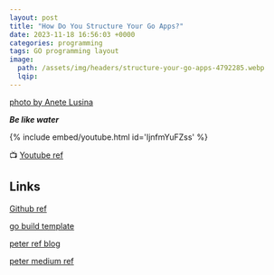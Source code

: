 ```yaml
---
layout: post
title: "How Do You Structure Your Go Apps?"
date: 2023-11-18 16:56:03 +0000
categories: programming
tags: GO programming layout
image:
  path: /assets/img/headers/structure-your-go-apps-4792285.webp
  lqip: 
---
```

[photo by Anete Lusina](https://www.pexels.com/photo/person-choosing-document-in-folder-4792285)

***Be like water***

{% include embed/youtube.html id='IjnfmYuFZss' %}

📺 [Youtube ref](https://www.youtube.com/watch?v=IjnfmYuFZss)

## Links

[Github ref](https://github.com/katzien/go-structure-examples/tree/master)

[go build template](https://github.com/thockin/go-build-template)

[peter ref blog](https://peter.bourgon.org/blog/2017/06/09/theory-of-modern-go.html)

[peter medium ref](https://medium.com/@benbjohnson/structuring-applications-in-go-3b04be4ff091)

